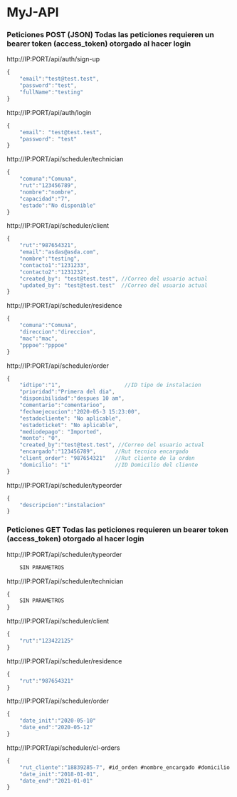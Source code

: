 # MyJ-API
### Peticiones POST (JSON) Todas las peticiones requieren un bearer token (access_token) otorgado al hacer login

http://IP:PORT/api/auth/sign-up
```javascript
{
    "email":"test@test.test",
    "password":"test",
    "fullName":"testing"
}
```

http://IP:PORT/api/auth/login
```javascript
{
    "email": "test@test.test",
    "password": "test"
}
```

http://IP:PORT/api/scheduler/technician
```javascript
{
    "comuna":"Comuna",
    "rut":"123456789",
    "nombre":"nombre",
    "capacidad":"7",
    "estado":"No disponible"
}
```

http://IP:PORT/api/scheduler/client
```javascript
{
    "rut":"987654321",
    "email":"asdas@asda.com",
    "nombre":"testing",
    "contacto1":"1231233",
    "contacto2":"1231232",
    "created_by": "test@test.test", //Correo del usuario actual
    "updated_by": "test@test.test"  //Correo del usuario actual
}
```

http://IP:PORT/api/scheduler/residence
```javascript
{
    "comuna":"Comuna",
    "direccion":"direccion",
    "mac":"mac",
    "pppoe":"pppoe"
}
```

http://IP:PORT/api/scheduler/order
```javascript
{
    "idtipo":"1",                    //ID tipo de instalacion
    "prioridad":"Primera del dia",
    "disponibilidad":"despues 10 am",
    "comentario":"comentarioo",
    "fechaejecucion":"2020-05-3 15:23:00",
    "estadocliente": "No aplicable",
    "estadoticket": "No aplicable",
    "mediodepago": "Imported",
    "monto": "0",
    "created_by":"test@test.test", //Correo del usuario actual
    "encargado":"123456789",      //Rut tecnico encargado
    "client_order": "987654321"   //Rut cliente de la orden
    "domicilio": "1"              //ID Domicilio del cliente
}
```

http://IP:PORT/api/scheduler/typeorder
```javascript
{ 
    "descripcion":"instalacion" 
}
```

### Peticiones GET Todas las peticiones requieren un bearer token (access_token) otorgado al hacer login

http://IP:PORT/api/scheduler/typeorder
```javascript
    SIN PARAMETROS
```


http://IP:PORT/api/scheduler/technician
```javascript
{
    SIN PARAMETROS
}
```

http://IP:PORT/api/scheduler/client
```javascript
{
    "rut":"123422125"
}
```

http://IP:PORT/api/scheduler/residence
```javascript
{
    "rut":"987654321"
}
```

http://IP:PORT/api/scheduler/order
```javascript
{
    "date_init":"2020-05-10"
    "date_end":"2020-05-12"
}
```

http://IP:PORT/api/scheduler/cl-orders
```javascript
{
    "rut_cliente":"18839285-7", #id_orden #nombre_encargado #domicilio
    "date_init":"2018-01-01",
    "date_end":"2021-01-01"
}
```

